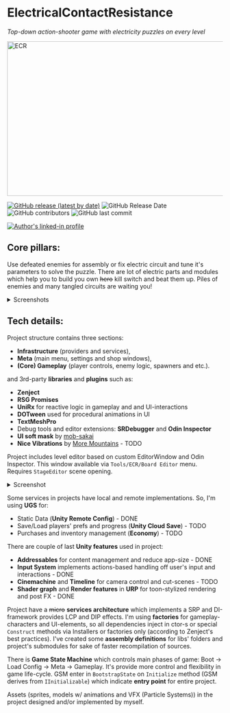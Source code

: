 # ElectricalContactResistance

_Top-down action-shooter game with electricity puzzles on every level_

<img src="https://bitbucket.org/electricalcontactresistance/electricalcontactresistance.bitbucket.io/raw/59d29a51660e1cc8241f06210699f619ad5efb80/Documentation/Images/TitleImage.png" alt="ECR" width="640" height="360px"/>

[![GitHub release (latest by date)](https://img.shields.io/github/v/release/rmolotov/ElectricalContactResistance?include_prereleases)](https://github.com/rmolotov/ElectricalContactResistance/releases)
![GitHub Release Date](https://img.shields.io/github/release-date-pre/rmolotov/electricalcontactresistance)
![GitHub contributors](https://img.shields.io/github/contributors/rmolotov/ElectricalContactResistance?include_prereleases)
![GitHub last commit](https://img.shields.io/github/last-commit/rmolotov/ElectricalContactResistance?include_prereleases)

[![Author's linked-in profile](https://img.shields.io/badge/LinkedIn-Roman%20Molotov-informational)](https://linkedin.com/in/roman-molotov)

## Core pillars:
Use defeated enemies for assembly or fix electric circuit and tune it's parameters to solve the puzzle.
There are lot of electric parts and modules which help you to build you own ~~hero~~ kill switch and beat them up.
Piles of enemies and many tangled circuits are waiting you!

<details>
<summary>Screenshots</summary>

<img src="https://bitbucket.org/electricalcontactresistance/electricalcontactresistance.bitbucket.io/raw/59d29a51660e1cc8241f06210699f619ad5efb80/Documentation/Images/MainMenu.png" alt="ECR" width="640" height="360px"/>
<img src="https://bitbucket.org/electricalcontactresistance/electricalcontactresistance.bitbucket.io/raw/59d29a51660e1cc8241f06210699f619ad5efb80/Documentation/Images/SettingsWindow.png" alt="ECR" width="640" height="360px"/>
<img src="https://bitbucket.org/electricalcontactresistance/electricalcontactresistance.bitbucket.io/raw/59d29a51660e1cc8241f06210699f619ad5efb80/Documentation/Images/ShopWindow.png" alt="ECR" width="640" height="360px"/>
<img src="https://bitbucket.org/electricalcontactresistance/electricalcontactresistance.bitbucket.io/raw/a0788b5a58cf97e3182bd50e47a36e3c5bc267f8/Documentation/Images/Gameplay.png" alt="ECR" width="640" height="360px"/>

</details>

## Tech details:

Project structure contains three sections:
* **Infrastructure** (providers and services),
* **Meta** (main menu, settings and shop windows),
* **(Core) Gameplay** (player controls, enemy logic, spawners and etc.).

and 3rd-party **libraries** and **plugins** such as:
* **Zenject**
* **RSG Promises**
* **UniRx** for reactive logic in gameplay and and UI-interactions 
* **DOTween** used for procedural animations in UI 
* **TextMeshPro**
* Debug tools and editor extensions: **SRDebugger** and **Odin Inspector**
* **UI soft mask** by [mob-sakai](https://github.com/mob-sakai/SoftMaskForUGUI)
* **Nice Vibrations** by [More Mountains](https://assetstore.unity.com/publishers/10305) - TODO

Project includes level editor based on custom EditorWindow and Odin Inspector. This window available via `Tools/ECR/Board Editor` menu. Requires `StageEditor` scene opening.
<details>
<summary>Screenshot</summary>

<img src="https://bitbucket.org/electricalcontactresistance/electricalcontactresistance.bitbucket.io/raw/59d29a51660e1cc8241f06210699f619ad5efb80/Documentation/Images/StageEditor.png" alt="ECR" width="762px" height="486px"/>

</details>

Some services in projects have local and remote implementations. So, I'm using **UGS** for:
* Static Data (**Unity Remote Config**) - DONE
* Save/Load players' prefs and progress (**Unity Cloud Save**) - TODO
* Purchases and inventory management (**Economy**) - TODO

There are couple of last **Unity features** used in project:
* **Addressables** for content management and reduce app-size - DONE
* **Input System** implements actions-based handling off user's input and interactions - DONE
* **Cinemachine** and **Timeline** for camera control and cut-scenes - TODO
* **Shader graph** and **Render features** in **URP** for toon-stylized rendering and post FX - DONE

Project have a ~~micro~~ **services architecture** which implements a SRP and DI-framework provides LCP and DIP effects.
I'm using **factories** for gameplay-characters and UI-elements, so all dependencies inject in ctor-s or special `Construct`
methods via Installers or factories only (according to Zenject's best practices). I've created some **assembly definitions**
for libs' folders and project's submodules for sake of faster recompilation of sources.

There is **Game State Machine** which controls main phases of game: Boot -> Load Config -> Meta -> Gameplay.
It's provide more control and flexibility in game life-cycle.
GSM enter in `BootstrapState` on `Initialize` method (GSM derives from `IInitializable`) which indicate **entry point** for entire project.

Assets (sprites, models w/ animations and VFX (Particle Systems)) in the project designed and/or implemented by myself.